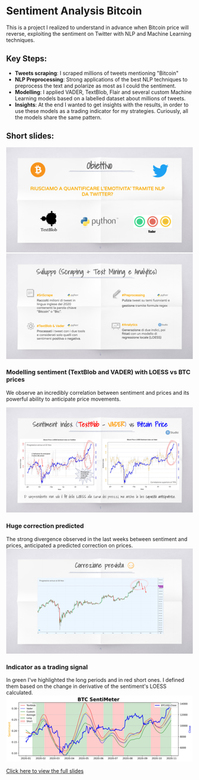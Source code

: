 # Sentiment Analysis Bitcoin

This is a project I realized to understand in advance when Bitcoin price will reverse, exploiting the sentiment on Twitter with NLP and Machine Learning techniques.

## Key Steps:
- **Tweets scraping**: I scraped millions of tweets mentioning "Bitcoin"
- **NLP Preprocessing**: Strong applications of the best NLP techniques to preprocess the text and polarize as most as I could the sentiment.
- **Modelling**: I applied VADER, TextBlob, Flair and several custom Machine Learning models based on a labelled dataset about millions of tweets.
- **Insights**: At the end I wanted to get insights with the results, in order to use these models as a trading indicator for my strategies. Curiously, all the models share the same pattern.



## Short slides:
![Example](docs/imgs/img1.png)
![Example](docs/imgs/img2.png)

### Modelling sentiment (TextBlob and VADER) with LOESS vs BTC prices
We observe an incredibly correlation between sentiment and prices and its powerful ability to anticipate price movements.

![Example](docs/imgs/img3.png)

### Huge correction predicted
The strong divergence observed in the last weeks between sentiment and prices, anticipated a predicted correction on prices.
![Example](docs/imgs/img4.png)

### Indicator as a trading signal
In green I've highlighted the long periods and in red short ones. I defined them based on the change in derivative of the sentiment's LOESS calculated.
![Sentimeter](docs/imgs/SentiMeter.jpg)


[Click here to view the full slides](https://github.com/DanieleRaimondi/Sentiment_Analysis_Bitcoin/blob/main/docs/slides.pdf)